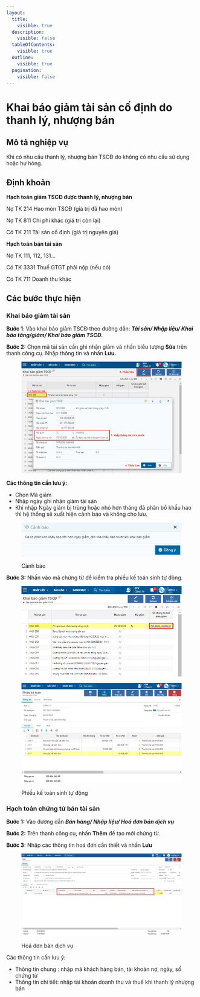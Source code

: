 ```yaml
---
layout:
  title:
    visible: true
  description:
    visible: false
  tableOfContents:
    visible: true
  outline:
    visible: true
  pagination:
    visible: false
---
```


# Khai báo giảm tài sản cố định do thanh lý, nhượng bán

## Mô tả nghiệp vụ

Khi có nhu cầu thanh lý, nhượng bán TSCĐ do không có nhu cầu sử dụng hoặc hư hỏng.

## Định khoản

**Hạch toán giảm TSCĐ được thanh lý, nhượng bán**

Nợ TK 214 Hao mòn TSCĐ (giá trị đã hao mòn)

Nợ TK 811 Chi phí khác (giá trị còn lại)

Có TK 211 Tài sản cố định (giá trị nguyên giá)

**Hạch toán bán tài sản**

Nợ TK 111, 112, 131…&#x20;

Có TK 3331 Thuế GTGT phải nộp (nếu có)

Có TK 711 Doanh thu khác

## Các bước thực hiện

### **Khai báo giảm tài sản**

**Bước 1**: Vào khai báo giảm TSCĐ theo đường dẫn: _**Tài sản/ Nhập liệu/ Khai báo tăng/giảm/ Khai báo giảm TSCĐ.**_

**Bước 2:** Chọn mã tài sản cần ghi nhận giảm và nhấn biểu tượng **Sửa** trên thanh công cụ. Nhập thông tin và nhấn **Lưu.**

<figure><img src="../../.gitbook/assets/thanh lý TSCĐ 01 (1).png" alt=""><figcaption></figcaption></figure>

**Các thông tin cần lưu ý:**

* Chọn Mã giảm
* Nhập ngày ghi nhận giảm tài sản
* Khi nhập Ngày giảm bị trùng hoặc nhỏ hơn tháng đã phân bổ khấu hao thì hệ thống sẽ xuất hiện cảnh báo và không cho lưu.

<figure><img src="../../.gitbook/assets/image (150).png" alt=""><figcaption><p>Cảnh báo</p></figcaption></figure>

**Bước 3:** Nhấn vào mã chứng từ để kiểm tra phiếu kế toán sinh tự động.

<figure><img src="../../.gitbook/assets/thanh lý TSCĐ 02.png" alt=""><figcaption></figcaption></figure>

<figure><img src="../../.gitbook/assets/thanh lý TSCĐ 03.png" alt=""><figcaption><p>Phiếu kế toán sinh tự động</p></figcaption></figure>

### Hạch toán chứng từ bán tài sản

**Bước 1:** Vào đường dẫn _**Bán hàng/ Nhập liệu/ Hoá đơn bán dịch vụ**_

**Bước 2:** Trên thanh công cụ, nhấn **Thêm** để tạo mới chứng từ.

**Bước 3:** Nhập các thông tin hoá đơn cần thiết và nhấn **Lưu**

<figure><img src="../../.gitbook/assets/image (182).png" alt=""><figcaption><p>Hoá đơn bán dịch vụ</p></figcaption></figure>

Các thông tin cần lưu ý:

* Thông tin chung : nhập mã khách hàng bán, tài khoản nợ, ngày, số chứng từ
* Thông tin chi tiết: nhập tài khoản doanh thu và thuế khi thanh lý nhượng bán

